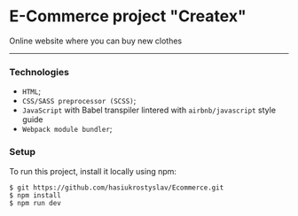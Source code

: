 # E-Commerce project "Createx"

Online website where you can buy new clothes

---

### Technologies

- `HTML`;
- `CSS/SASS preprocessor (SCSS)`;
- `JavaScript` with Babel transpiler lintered with `airbnb/javascript` style guide
- `Webpack module bundler`;

### Setup

To run this project, install it locally using npm:

```
$ git https://github.com/hasiukrostyslav/Ecommerce.git
$ npm install
$ npm run dev
```
